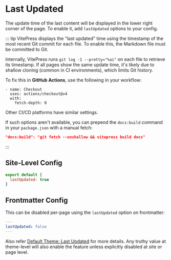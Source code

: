 # Last Updated

The update time of the last content will be displayed in the lower right corner of the page. To enable it, add `lastUpdated` options to your config.

::: tip
VitePress displays the "last updated" time using the timestamp of the most recent Git commit for each file. To enable this, the Markdown file must be committed to Git.

Internally, VitePress runs `git log -1 --pretty="%ai"` on each file to retrieve its timestamp. If all pages show the same update time, it's likely due to shallow cloning (common in CI environments), which limits Git history.

To fix this in **GitHub Actions**, use the following in your workflow:

```yaml{4}
- name: Checkout
  uses: actions/checkout@v4
  with:
    fetch-depth: 0
```

Other CI/CD platforms have similar settings.

If such options aren't available, you can prepend the `docs:build` command in your `package.json` with a manual fetch:

```json
"docs:build": "git fetch --unshallow && vitepress build docs"
```
:::

## Site-Level Config

```js
export default {
  lastUpdated: true
}
```

## Frontmatter Config

This can be disabled per-page using the `lastUpdated` option on frontmatter:

```yaml
---
lastUpdated: false
---
```

Also refer [Default Theme: Last Updated](./default-theme-config#lastupdated) for more details. Any truthy value at theme-level will also enable the feature unless explicitly disabled at site or page level.
